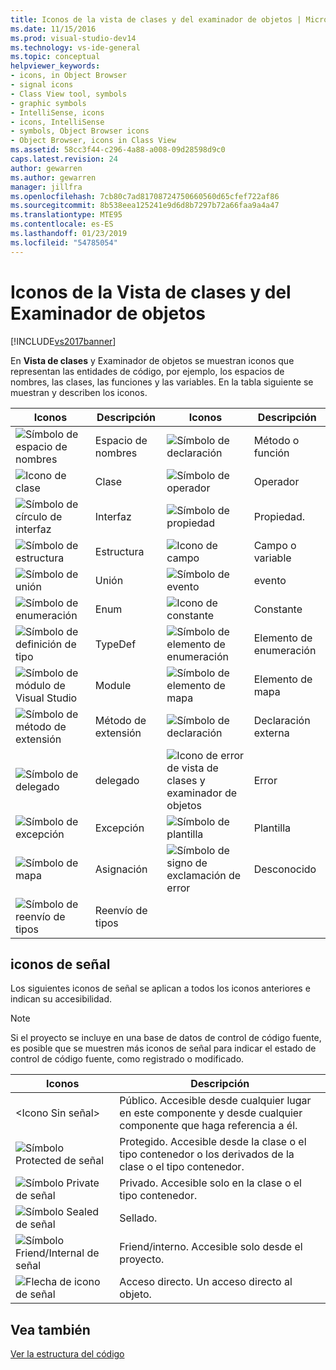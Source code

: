 ```yaml
---
title: Iconos de la vista de clases y del examinador de objetos | Microsoft Docs
ms.date: 11/15/2016
ms.prod: visual-studio-dev14
ms.technology: vs-ide-general
ms.topic: conceptual
helpviewer_keywords:
- icons, in Object Browser
- signal icons
- Class View tool, symbols
- graphic symbols
- IntelliSense, icons
- icons, IntelliSense
- symbols, Object Browser icons
- Object Browser, icons in Class View
ms.assetid: 58cc3f44-c296-4a88-a008-09d28598d9c0
caps.latest.revision: 24
author: gewarren
ms.author: gewarren
manager: jillfra
ms.openlocfilehash: 7cb80c7ad81708724750660560d65cfef722af86
ms.sourcegitcommit: 8b538eea125241e9d6d8b7297b72a66faa9a4a47
ms.translationtype: MTE95
ms.contentlocale: es-ES
ms.lasthandoff: 01/23/2019
ms.locfileid: "54785054"
---
```

# <a name="class-view-and-object-browser-icons"></a>Iconos de la Vista de clases y del Examinador de objetos
[!INCLUDE[vs2017banner](../includes/vs2017banner.md)]

En **Vista de clases** y Examinador de objetos se muestran iconos que representan las entidades de código, por ejemplo, los espacios de nombres, las clases, las funciones y las variables. En la tabla siguiente se muestran y describen los iconos.  
  
|Iconos|Descripción|Iconos|Descripción|  
|----------|-----------------|----------|-----------------|  
|![Símbolo de espacio de nombres](../ide/media/vxnamespace-icon.gif "vxNamespace_Icon")|Espacio de nombres|![Símbolo de declaración](../ide/media/vxmethod-icon.gif "vxMethod_Icon")|Método o función|  
|![Icono de clase](../ide/media/vxclass-icon.gif "vxClass_Icon")|Clase|![Símbolo de operador](../ide/media/vxoperator-icon.gif "vxOperator_Icon")|Operador|  
|![Símbolo de círculo de interfaz](../ide/media/vxinterface-icon.gif "vxInterface_Icon")|Interfaz|![Símbolo de propiedad](../ide/media/vxproperty-icon.gif "vxProperty_Icon")|Propiedad.|  
|![Símbolo de estructura](../ide/media/vxstruct-icon.gif "vxStruct_Icon")|Estructura|![Icono de campo](../ide/media/vxfield-icon.gif "vxField_Icon")|Campo o variable|  
|![Símbolo de unión](../ide/media/vxunion-icon.gif "vxUnion_Icon")|Unión|![Símbolo de evento](../ide/media/vxevent-icon.gif "vxEvent_Icon")|evento|  
|![Símbolo de enumeración](../ide/media/vxenum-icon.gif "vxEnum_Icon")|Enum|![Icono de constante](../ide/media/vxconstant-icon.gif "vxConstant_Icon")|Constante|  
|![Símbolo de definición de tipo](../ide/media/vxtypedef-icon.gif "vxTypeDef_Icon")|TypeDef|![Símbolo de elemento de enumeración](../ide/media/vxenumitem-icon.gif "vxEnumItem_Icon")|Elemento de enumeración|  
|![Símbolo de módulo de Visual Studio](../ide/media/vxmodule-icon.gif "vxModule_Icon")|Module|![Símbolo de elemento de mapa](../ide/media/vxmapitem-icon.gif "vxMapItem_Icon")|Elemento de mapa|  
|![Símbolo de método de extensión](../ide/media/extensionmethod.gif "ExtensionMethod")|Método de extensión|![Símbolo de declaración](../ide/media/vxmethod-icon.gif "vxMethod_Icon")|Declaración externa|  
|![Símbolo de delegado](../ide/media/vxdelegate-icon.gif "vxDelegate_Icon")|delegado|![Icono de error de vista de clases y examinador de objetos](../ide/media/erroricon.gif "ErrorIcon")|Error|  
|![Símbolo de excepción](../ide/media/vxexception-icon.gif "vxException_Icon")|Excepción|![Símbolo de plantilla](../ide/media/vxtemplate-icon.gif "vxTemplate_Icon")|Plantilla|  
|![Símbolo de mapa](../ide/media/vxmap-icon.gif "vxMap_Icon")|Asignación|![Símbolo de signo de exclamación de error](../ide/media/vxerror-icon.gif "vxError_Icon")|Desconocido|  
|![Símbolo de reenvío de tipos](../ide/media/ob-type-forward.gif "ob_type_forward")|Reenvío de tipos|||  
  
## <a name="signal-icons"></a>iconos de señal  
 Los siguientes iconos de señal se aplican a todos los iconos anteriores e indican su accesibilidad.  
  
> [!NOTE]
>  Si el proyecto se incluye en una base de datos de control de código fuente, es posible que se muestren más iconos de señal para indicar el estado de control de código fuente, como registrado o modificado.  
  
|Iconos|Descripción|  
|----------|-----------------|  
|\<Icono Sin señal>|Público. Accesible desde cualquier lugar en este componente y desde cualquier componente que haga referencia a él.|  
|![Símbolo Protected de señal](../ide/media/vxsignal-icon-key.gif "vxSignal_Icon_Key")|Protegido. Accesible desde la clase o el tipo contenedor o los derivados de la clase o el tipo contenedor.|  
|![Símbolo Private de señal](../ide/media/vxsignal-icon-lock.gif "vxSignal_Icon_Lock")|Privado. Accesible solo en la clase o el tipo contenedor.|  
|![Símbolo Sealed de señal](../ide/media/vxsignal-icon-envelope.gif "vxSignal_Icon_Envelope")|Sellado.|  
|![Símbolo Friend&#47;Internal de señal](../ide/media/vxsignal-icon-diamond.gif "vxSignal_Icon_Diamond")|Friend/interno. Accesible solo desde el proyecto.|  
|![Flecha de icono de señal](../ide/media/vxsignal-icon-arrow.gif "vxSignal_Icon_Arrow")|Acceso directo. Un acceso directo al objeto.|  
  
## <a name="see-also"></a>Vea también  
 [Ver la estructura del código](../ide/viewing-the-structure-of-code.md)
